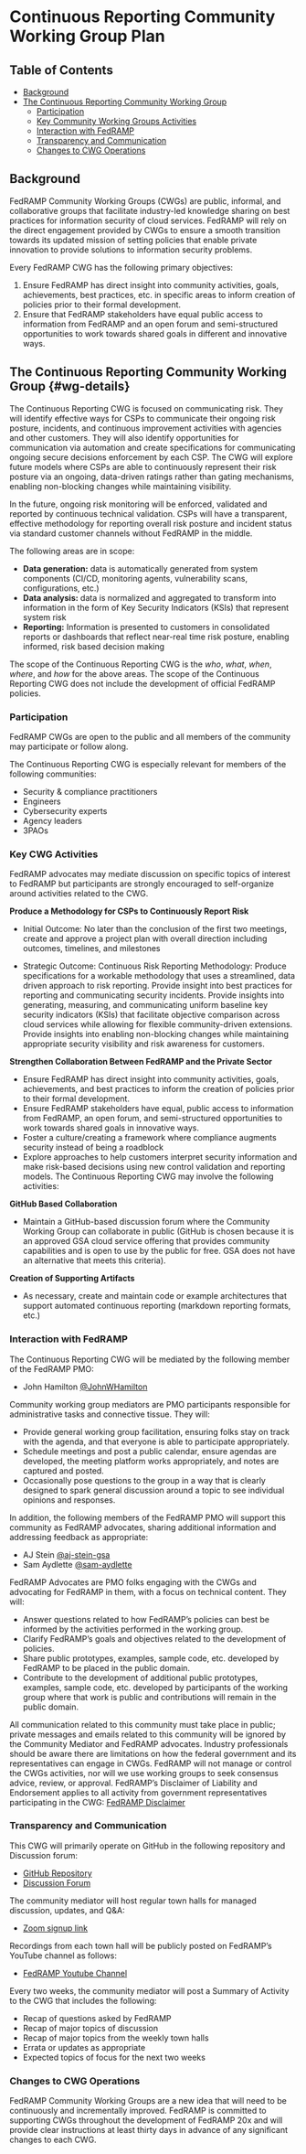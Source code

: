 # Continuous Reporting Community Working Group Plan

## Table of Contents 
- [Background](#background)
- [The Continuous Reporting Community Working Group](#wg-details)
    - [Participation](#participation) 
    - [Key Community Working Groups Activities](#key-community-working-groups-activities)
    - [Interaction with FedRAMP](#interaction-with-fedramp)
    - [Transparency and Communication](#transparency-and-communication)
    - [Changes to CWG Operations](#changes-to-cwg-operations)

## Background
FedRAMP Community Working Groups (CWGs) are public, informal, and collaborative groups that facilitate industry-led knowledge sharing on best practices for information security of cloud services. FedRAMP will rely on the direct engagement provided by CWGs to ensure a smooth transition towards its updated mission of setting policies that enable private innovation to provide solutions to information security problems.

Every FedRAMP CWG has the following primary objectives:
1. Ensure FedRAMP has direct insight into community activities, goals, achievements, best practices, etc. in specific areas to inform creation of policies prior to their formal development.
2. Ensure that FedRAMP stakeholders have equal public access to information from FedRAMP and an open forum and semi-structured opportunities to work towards shared goals in different and innovative ways.



## The Continuous Reporting Community Working Group {#wg-details}
The Continuous Reporting CWG is focused on communicating risk. They will identify effective ways for CSPs to communicate their ongoing risk posture, incidents, and continuous improvement activities with agencies and other customers. They will also identify opportunities for communication via automation and create specifications for communicating ongoing secure decisions enforcement by each CSP. The CWG will explore future models where CSPs are able to continuously represent their risk posture via an ongoing, data-driven ratings rather than gating mechanisms, enabling non-blocking changes while maintaining visibility.

In the future, ongoing risk monitoring will be enforced, validated and reported by continuous technical validation. CSPs will have a transparent, effective methodology for reporting overall risk posture and incident status via standard customer channels without FedRAMP in the middle.


The following areas are in scope:
- **Data generation:** data is automatically generated from system components (CI/CD, monitoring agents, vulnerability scans, configurations, etc.)
- **Data analysis:** data is normalized and aggregated to transform into information in the form of Key Security Indicators (KSIs) that represent system risk
- **Reporting:** Information is presented to customers in consolidated reports or dashboards that reflect near-real time risk posture, enabling informed, risk based decision making

The scope of the Continuous Reporting CWG is the *who*, *what*, *when*, *where*, and *how* for the above areas. The scope of the Continuous Reporting CWG does not include the development of official FedRAMP policies.


### Participation
FedRAMP CWGs are open to the public and all members of the community may participate or follow along. 

The Continuous Reporting CWG is especially relevant for members of the following communities:

- Security & compliance practitioners
- Engineers
- Cybersecurity experts
- Agency leaders
- 3PAOs


### Key CWG Activities
FedRAMP advocates may mediate discussion on specific topics of interest to FedRAMP but participants are strongly encouraged to self-organize around activities related to the CWG.

**Produce a Methodology for CSPs to Continuously Report Risk**
- Initial Outcome: No later than the conclusion of the first two meetings, create and approve a project plan with overall direction including outcomes, timelines, and milestones

- Strategic Outcome: Continuous Risk Reporting Methodology: Produce specifications for a workable methodology that uses a streamlined, data driven approach to risk reporting. Provide insight into best practices for reporting and communicating security incidents. Provide insights into generating, measuring, and communicating uniform baseline key security indicators (KSIs) that facilitate objective comparison across cloud services while allowing for flexible community-driven extensions. Provide insights into enabling non-blocking changes while maintaining appropriate security visibility and risk awareness for customers.

**Strengthen Collaboration Between FedRAMP and the Private Sector**
- Ensure FedRAMP has direct insight into community activities, goals, achievements, and best practices to inform the creation of policies prior to their formal development.
- Ensure FedRAMP stakeholders have equal, public access to information from FedRAMP, an open forum, and semi-structured opportunities to work towards shared goals in innovative ways.
- Foster a culture/creating a framework where compliance augments security instead of being a roadblock
- Explore approaches to help customers interpret security information and make risk-based decisions using new control validation and reporting models.
The Continuous Reporting CWG may involve the following activities:

**GitHub Based Collaboration**
- Maintain a GitHub-based discussion forum where the Community Working Group can collaborate in public (GitHub is chosen because it is an approved GSA cloud service offering that provides community capabilities and is open to use by the public for free. GSA does not have an alternative that meets this criteria). 

**Creation of Supporting Artifacts**
- As necessary, create and maintain code or example architectures that support automated continuous reporting (markdown reporting formats, etc.)


### Interaction with FedRAMP
The Continuous Reporting CWG will be mediated by the following member of the FedRAMP PMO:
- John Hamilton [@JohnWHamilton](https://www.github.com/JohnWHamilton)

Community working group mediators are PMO participants responsible for administrative tasks and connective tissue. They will:
  - Provide general working group facilitation, ensuring folks stay on track with the agenda, and that everyone is able to participate appropriately.
  - Schedule meetings and post a public calendar, ensure agendas are developed, the meeting platform works appropriately, and notes are captured and posted.
  - Occasionally pose questions to the group in a way that is clearly designed to spark general discussion around a topic to see individual opinions and responses.

In addition, the following members of the FedRAMP PMO will support this community as FedRAMP advocates, sharing additional information and addressing feedback as appropriate:
- AJ Stein [@aj-stein-gsa](https://www.github.com/aj-stein-gsa)
- Sam Aydlette [@sam-aydlette](https://www.github.com/sam-aydlette)

FedRAMP Advocates are PMO folks engaging with the CWGs and advocating for FedRAMP in them, with a focus on technical content. They will:
  - Answer questions related to how FedRAMP’s policies can best be informed by the activities performed in the working group.
  - Clarify FedRAMP’s goals and objectives related to the development of policies.
  - Share public prototypes, examples, sample code, etc. developed by FedRAMP to be placed in the public domain.
  - Contribute to the development of additional public prototypes, examples, sample code, etc. developed by participants of the working group where that work is public and contributions will remain in the public domain.

All communication related to this community must take place in public; private messages and emails related to this community will be ignored by the Community Mediator and FedRAMP advocates. Industry professionals should be aware there are limitations on how the federal government and its representatives can engage in CWGs. FedRAMP will not manage or control the CWGs activities, nor will we use working groups to seek consensus advice, review, or approval.
FedRAMP’s Disclaimer of Liability and Endorsement applies to all activity from government representatives participating in the CWG: [FedRAMP Disclaimer](https://fedramp.gov/disclaimer)


### Transparency and Communication
This CWG will primarily operate on GitHub in the following repository and Discussion forum:
- [GitHub Repository](https://github.com/FedRAMP/reporting-continuously/tree/main)
- [Discussion Forum](https://github.com/FedRAMP/continuous-reporting-cwg/discussions)

The community mediator will host regular town halls for managed discussion, updates, and Q&A:
- [Zoom signup link](https://gsa.zoomgov.com/meeting/register/t7WXSUz2SqK7Pdn8KXH8jQ#/registration)

Recordings from each town hall will be publicly posted on FedRAMP’s YouTube channel as follows:
- [FedRAMP Youtube Channel](https://www.youtube.com/@FedRAMP)

Every two weeks, the community mediator will post a Summary of Activity to the CWG that includes the following:
- Recap of questions asked by FedRAMP
- Recap of major topics of discussion
- Recap of major topics from the weekly town halls
- Errata or updates as appropriate
- Expected topics of focus for the next two weeks


### Changes to CWG Operations
FedRAMP Community Working Groups are a new idea that will need to be continuously and incrementally improved. FedRAMP is committed to supporting CWGs throughout the development of FedRAMP 20x and will provide clear instructions at least thirty days in advance of any significant changes to each CWG.
